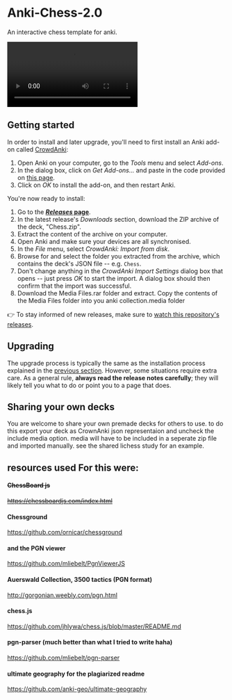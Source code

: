 # Anki-Chess-2.0
An interactive chess template for anki. 

![chess GIF](examples/chess.webm)


## Getting started

In order to install and later upgrade, you'll need to first install an Anki add-on called [CrowdAnki](https://github.com/Stvad/CrowdAnki):

1. Open Anki on your computer, go to the _Tools_ menu and select _Add-ons_.
1. In the dialog box, click on _Get Add-ons..._ and paste in the code provided on [this page](https://ankiweb.net/shared/info/1788670778).
1. Click on _OK_ to install the add-on, and then restart Anki.

You're now ready to install:

1. Go to the **[_Releases_ page](https://github.com/TowelSniffer/Anki-Chess-2.0/releases)**.
1. In the latest release's _Downloads_ section, download the ZIP archive of the deck, "Chess.zip".
1. Extract the content of the archive on your computer.
1. Open Anki and make sure your devices are all synchronised.
1. In the _File_ menu, select _CrowdAnki: Import from disk_.
1. Browse for and select the folder you extracted from the archive, which contains the deck's JSON file -- e.g. `Chess`.
1. Don't change anything in the _CrowdAnki Import Settings_ dialog box that opens -- just press _OK_ to start the import. A dialog box should then confirm that the import was successful.
1. Download the Media Files.rar folder and extract. Copy the contents of the Media Files folder into you anki collection.media folder

👉 To stay informed of new releases, make sure to [watch this repository's releases](https://help.github.com/en/articles/watching-and-unwatching-releases-for-a-repository).

## Upgrading

The upgrade process is typically the same as the installation process explained in the [previous section](#getting-started). However, some situations require extra care. As a general rule, **always read the release notes carefully**; they will likely tell you what to do or point you to a page that does.

## Sharing your own decks

You are welcome to share your own premade decks for others to use. to do this export your deck as CrownAnki json representaion and uncheck the include media option. media will have to be included in a seperate zip file and imported manually. see the shared lichess study for an example. 


## resources used For this were:

#### ~~ChessBoard js~~
~~https://chessboardjs.com/index.html~~

#### Chessground
https://github.com/ornicar/chessground

#### and the PGN viewer
https://github.com/mliebelt/PgnViewerJS

#### Auerswald Collection, 3500 tactics (PGN format)
http://gorgonian.weebly.com/pgn.html

#### chess.js
https://github.com/jhlywa/chess.js/blob/master/README.md

#### pgn-parser (much better than what I tried to write haha)
https://github.com/mliebelt/pgn-parser


#### ultimate geography for the plagiarized readme
https://github.com/anki-geo/ultimate-geography
